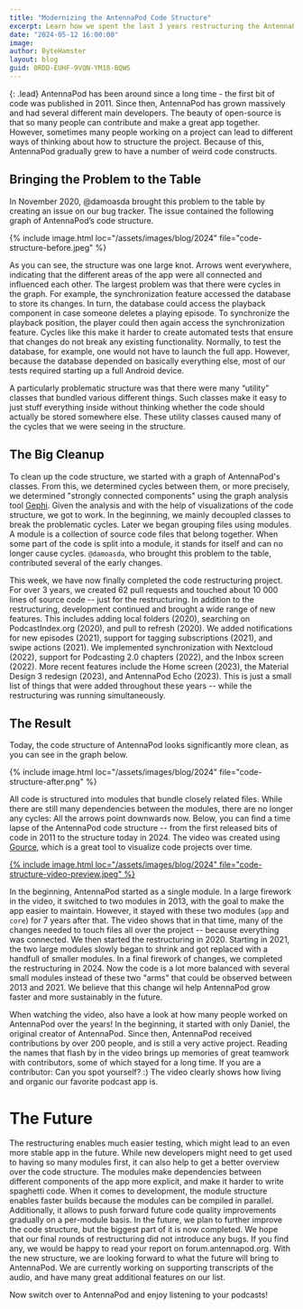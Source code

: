 ```yaml
---
title: "Modernizing the AntennaPod Code Structure"
excerpt: Learn how we spent the last 3 years restructuring the AntennaPod code base.
date: "2024-05-12 16:00:00"
image: 
author: ByteHamster
layout: blog
guid: 0RDD-EUHF-9VQN-YM18-BQWS
---
```


{: .lead}
AntennaPod has been around since a long time - the first bit of code was published in 2011. Since then, AntennaPod has grown massively and had several different main developers. The beauty of open-source is that so many people can contribute and make a great app together. However, sometimes many people working on a project can lead to different ways of thinking about how to structure the project. Because of this, AntennaPod gradually grew to have a number of weird code constructs.

## Bringing the Problem to the Table

In November 2020, @damoasda brought this problem to the table by creating an issue on our bug tracker. The issue contained the following graph of AntennaPod’s code structure.

{% include image.html
   loc="/assets/images/blog/2024"
   file="code-structure-before.jpeg"
%}

As you can see, the structure was one large knot. Arrows went everywhere, indicating that the different areas of the app were all connected and influenced each other. The largest problem was that there were cycles in the graph. For example, the synchronization feature accessed the database to store its changes. In turn, the database could access the playback component in case someone deletes a playing episode. To synchronize the playback position, the player could then again access the synchronization feature. Cycles like this make it harder to create automated tests that ensure that changes do not break any existing functionality. Normally, to test the database, for example, one would not have to launch the full app. However, because the database depended on basically everything else, most of our tests required starting up a full Android device.

A particularly problematic structure was that there were many “utility” classes that bundled various different things. Such classes make it easy to just stuff everything inside without thinking whether the code should actually be stored somewhere else. These utility classes caused many of the cycles that we were seeing in the structure.

## The Big Cleanup
To clean up the code structure, we started with a graph of AntennaPod's classes. From this, we determined cycles between them, or more precisely, we determined "strongly connected components" using the graph analysis tool [Gephi](https://gephi.org/). Given the analysis and with the help of visualizations of the code structure, we got to work. In the beginning, we mainly decoupled classes to break the problematic cycles. Later we began grouping files using modules. A module is a collection of source code files that belong together. When some part of the code is split into a module, it stands for itself and can no longer cause cycles. `@damoasda`, who brought this problem to the table, contributed several of the early changes.

This week, we have now finally completed the code restructuring project. For over 3 years, we created 62 pull requests and touched about 10 000 lines of source code -- just for the restructuring. In addition to the restructuring, development continued and brought a wide range of new features. This includes adding local folders (2020), searching on PodcastIndex.org (2020), and pull to refresh (2020). We added notifications for new episodes (2021), support for tagging subscriptions (2021), and swipe actions (2021). We implemented synchronization with Nextcloud (2022), support for Podcasting 2.0 chapters (2022), and the Inbox screen (2022). More recent features include the Home screen (2023), the Material Design 3 redesign (2023), and AntennaPod Echo (2023). This is just a small list of things that were added throughout these years -- while the restructuring was running simultaneously.

## The Result
Today, the code structure of AntennaPod looks significantly more clean, as you can see in the graph below.

{% include image.html
   loc="/assets/images/blog/2024"
   file="code-structure-after.png"
%}

All code is structured into modules that bundle closely related files. While there are still many dependencies between the modules, there are no longer any cycles: All the arrows point downwards now. Below, you can find a time lapse of the AntennaPod code structure -- from the first released bits of code in 2011 to the structure today in 2024. The video was created using [Gource](https://github.com/acaudwell/Gource), which is a great tool to visualize code projects over time.

<a href="https://www.youtube.com/watch?v=kILkeiLGkJY" target="_blank" rel="_noreferrer">
{% include image.html
   loc="/assets/images/blog/2024"
   file="code-structure-video-preview.jpeg"
%}
</a>

In the beginning, AntennaPod started as a single module. In a large firework in the video, it switched to two modules in 2013, with the goal to make the app easier to maintain. However, it stayed with these two modules (`app` and `core`) for 7 years after that. The video shows that in that time, many of the changes needed to touch files all over the project -- because everything was connected. We then started the restructuring in 2020. Starting in 2021, the two large modules slowly began to shrink and got replaced with a handfull of smaller modules. In a final firework of changes, we completed the restructuring in 2024. Now the code is a lot more balanced with several small modules instead of these two "arms" that could be observed between 2013 and 2021. We believe that this change wil help AntennaPod grow faster and more sustainably in the future.

When watching the video, also have a look at how many people worked on AntennaPod over the years! In the beginning, it started with only Daniel, the original creator of AntennaPod. Since then, AntennaPod received contributions by over 200 people, and is still a very active project. Reading the names that flash by in the video brings up memories of great teamwork with contributors, some of which stayed for a long time. If you are a contributor: Can you spot yourself? :) The video clearly shows how living and organic our favorite podcast app is.

# The Future
The restructuring enables much easier testing, which might lead to an even more stable app in the future. While new developers might need to get used to having so many modules first, it can also help to get a better overview over the code structure. The modules make dependencies between different components of the app more explicit, and make it harder to write spaghetti code. When it comes to development, the module structure enables faster builds because the modules can be compiled in parallel. Additionally, it allows to push forward future code quality improvements gradually on a per-module basis. In the future, we plan to further improve the code structure, but the biggest part of it is now completed. We hope that our final rounds of restructuring did not introduce any bugs. If you find any, we would be happy to read your report on forum.antennapod.org. With the new structure, we are looking forward to what the future will bring to AntennaPod. We are currently working on supporting transcripts of the audio, and have many great additional features on our list.

Now switch over to AntennaPod and enjoy listening to your podcasts!
